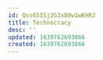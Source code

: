 ```yaml
---
id: Qss65I5j2G3x80w1wKHRJ
title: Technocracy
desc: ''
updated: 1639762693866
created: 1639762693866
---
```


